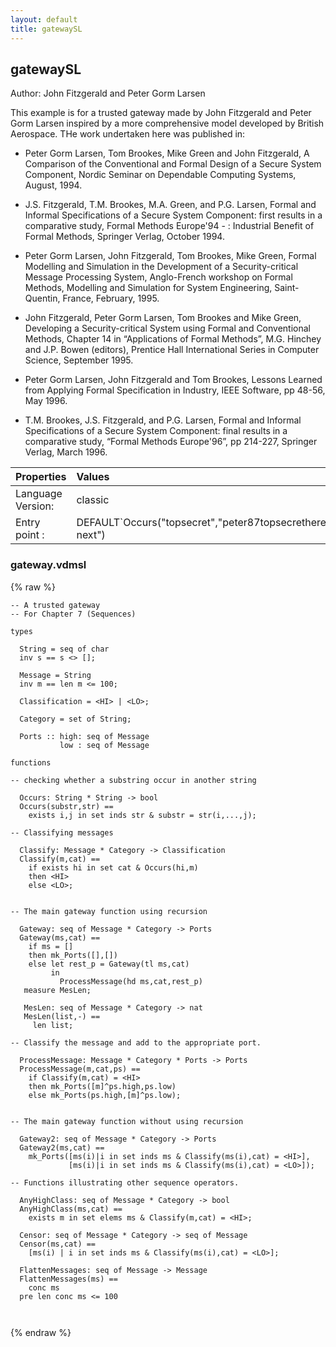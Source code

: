 ```yaml
---
layout: default
title: gatewaySL
---
```


## gatewaySL
Author: John Fitzgerald and Peter Gorm Larsen


﻿This example is for a trusted gateway made by John Fitzgerald and 
Peter Gorm Larsen inspired by a more comprehensive model developed
by British Aerospace. THe work undertaken here was published in:

* Peter Gorm Larsen, Tom Brookes, Mike Green and John Fitzgerald, 
A Comparison of the Conventional and Formal Design of a Secure System 
Component, Nordic Seminar on Dependable Computing Systems, August, 1994.

* J.S. Fitzgerald, T.M. Brookes, M.A. Green, and P.G. Larsen, Formal 
and Informal Specifications of a Secure System Component: first results 
in a comparative study, Formal Methods Europe'94 - : Industrial Benefit
of Formal Methods, Springer Verlag, October 1994.

* Peter Gorm Larsen, John Fitzgerald, Tom Brookes, Mike Green, Formal 
Modelling and Simulation in the Development of a Security-critical 
Message Processing System, Anglo-French workshop on Formal Methods, 
Modelling and Simulation for System Engineering, Saint-Quentin, 
France, February, 1995.

* John Fitzgerald, Peter Gorm Larsen, Tom Brookes and Mike Green, 
Developing a Security-critical System using Formal and Conventional 
Methods, Chapter 14 in “Applications of Formal Methods”, M.G. Hinchey 
and J.P. Bowen (editors), Prentice Hall International Series in 
Computer Science, September 1995.

* Peter Gorm Larsen, John Fitzgerald and Tom Brookes, Lessons Learned 
from Applying Formal Specification in Industry, IEEE Software, 
pp 48-56, May 1996.

* T.M. Brookes, J.S. Fitzgerald, and P.G. Larsen, Formal and Informal 
Specifications of a Secure System Component: final results in a 
comparative study, “Formal Methods Europe'96”, pp 214-227, Springer 
Verlag, March 1996.


| Properties | Values          |
| :------------ | :---------- |
|Language Version:| classic|
|Entry point     :| DEFAULT`Occurs("topsecret","peter87topsecrethere next")|


### gateway.vdmsl

{% raw %}
~~~
-- A trusted gateway
-- For Chapter 7 (Sequences)

types

  String = seq of char
  inv s == s <> [];  

  Message = String
  inv m == len m <= 100;

  Classification = <HI> | <LO>;

  Category = set of String;

  Ports :: high: seq of Message
           low : seq of Message

functions

-- checking whether a substring occur in another string

  Occurs: String * String -> bool
  Occurs(substr,str) ==
    exists i,j in set inds str & substr = str(i,...,j);

-- Classifying messages

  Classify: Message * Category -> Classification
  Classify(m,cat) ==
    if exists hi in set cat & Occurs(hi,m)
    then <HI>
    else <LO>;


-- The main gateway function using recursion

  Gateway: seq of Message * Category -> Ports
  Gateway(ms,cat) ==
    if ms = []
    then mk_Ports([],[])
    else let rest_p = Gateway(tl ms,cat)
         in
           ProcessMessage(hd ms,cat,rest_p)
   measure MesLen;
   
   MesLen: seq of Message * Category -> nat
   MesLen(list,-) ==
     len list;

-- Classify the message and add to the appropriate port.

  ProcessMessage: Message * Category * Ports -> Ports
  ProcessMessage(m,cat,ps) ==
    if Classify(m,cat) = <HI>
    then mk_Ports([m]^ps.high,ps.low)
    else mk_Ports(ps.high,[m]^ps.low);


-- The main gateway function without using recursion

  Gateway2: seq of Message * Category -> Ports
  Gateway2(ms,cat) ==
    mk_Ports([ms(i)|i in set inds ms & Classify(ms(i),cat) = <HI>],
             [ms(i)|i in set inds ms & Classify(ms(i),cat) = <LO>]);

-- Functions illustrating other sequence operators. 

  AnyHighClass: seq of Message * Category -> bool
  AnyHighClass(ms,cat) ==
    exists m in set elems ms & Classify(m,cat) = <HI>;

  Censor: seq of Message * Category -> seq of Message
  Censor(ms,cat) ==
    [ms(i) | i in set inds ms & Classify(ms(i),cat) = <LO>];

  FlattenMessages: seq of Message -> Message
  FlattenMessages(ms) ==
    conc ms
  pre len conc ms <= 100 



~~~
{% endraw %}

